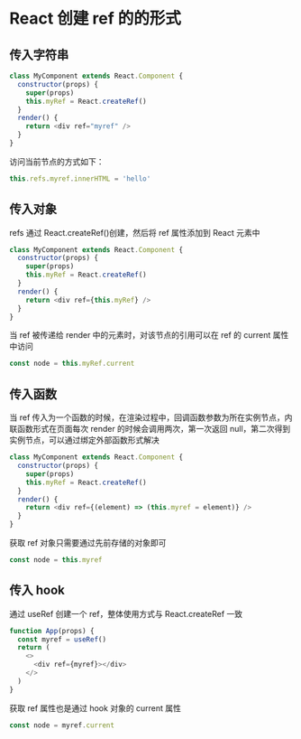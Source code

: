 # React 创建 ref 的的形式 [](#react创建ref的的形式)

## 传入字符串 [](#传入字符串)

```js
class MyComponent extends React.Component {
  constructor(props) {
    super(props)
    this.myRef = React.createRef()
  }
  render() {
    return <div ref="myref" />
  }
}
```

访问当前节点的方式如下：

```js
this.refs.myref.innerHTML = 'hello'
```

## 传入对象 [](#传入对象)

refs 通过 React.createRef()创建，然后将 ref 属性添加到 React 元素中

```js
class MyComponent extends React.Component {
  constructor(props) {
    super(props)
    this.myRef = React.createRef()
  }
  render() {
    return <div ref={this.myRef} />
  }
}
```

当 ref 被传递给 render 中的元素时，对该节点的引用可以在 ref 的 current 属性中访问

```js
const node = this.myRef.current
```

## 传入函数 [](#传入函数)

当 ref 传入为一个函数的时候，在渲染过程中，回调函数参数为所在实例节点，内联函数形式在页面每次 render 的时候会调用两次，第一次返回 null，第二次得到实例节点，可以通过绑定外部函数形式解决

```js
class MyComponent extends React.Component {
  constructor(props) {
    super(props)
    this.myRef = React.createRef()
  }
  render() {
    return <div ref={(element) => (this.myref = element)} />
  }
}
```

获取 ref 对象只需要通过先前存储的对象即可

```js
const node = this.myref
```

## 传入 hook [](#传入hook)

通过 useRef 创建一个 ref，整体使用方式与 React.createRef 一致

```js
function App(props) {
  const myref = useRef()
  return (
    <>
      <div ref={myref}></div>
    </>
  )
}
```

获取 ref 属性也是通过 hook 对象的 current 属性

```js
const node = myref.current
```
